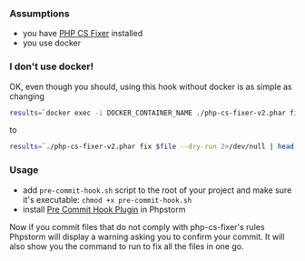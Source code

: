 ### Assumptions
- you have [PHP CS Fixer](https://github.com/FriendsOfPHP/PHP-CS-Fixer) installed
- you use docker

### I don't use docker!
OK, even though you should, using this hook without docker is as simple as changing
```bash
results=`docker exec -i DOCKER_CONTAINER_NAME ./php-cs-fixer-v2.phar fix $file --dry-run 2>/dev/null | head -n -2`
```

to

```bash
results=`./php-cs-fixer-v2.phar fix $file --dry-run 2>/dev/null | head -n -2`
```

### Usage
- add `pre-commit-hook.sh` script to the root of your project and make sure it's executable: `chmod +x pre-commit-hook.sh`
- install [Pre Commit Hook Plugin](https://plugins.jetbrains.com/plugin/9278-pre-commit-hook-plugin) in Phpstorm

Now if you commit files that do not comply with php-cs-fixer's rules Phpstorm will display a warning asking you to confirm your commit.
It will also show you the command to run to fix all the files in one go.
